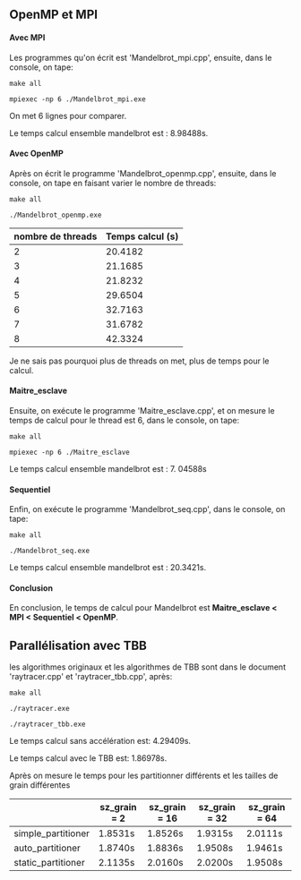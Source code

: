 ## OpenMP et MPI

#### Avec MPI

Les programmes qu'on écrit est 'Mandelbrot_mpi.cpp', ensuite, dans le console, on tape: 

```
make all

mpiexec -np 6 ./Mandelbrot_mpi.exe 
```

On met 6 lignes pour comparer.

Le temps calcul ensemble mandelbrot est : 8.98488s.

#### Avec OpenMP

Après on écrit le programme 'Mandelbrot_openmp.cpp', ensuite, dans le console, on tape en faisant varier le nombre de threads:

```
make all

./Mandelbrot_openmp.exe
```



| nombre de threads | Temps calcul (s) |
| ----------------- | ---------------- |
| 2                 | 20.4182          |
| 3                 | 21.1685          |
| 4                 | 21.8232          |
| 5                 | 29.6504          |
| 6                 | 32.7163          |
| 7                 | 31.6782          |
| 8                 | 42.3324          |

Je ne sais pas pourquoi plus de threads on met, plus de temps pour le calcul.

#### Maitre_esclave

Ensuite, on exécute le programme 'Maitre_esclave.cpp', et on mesure le temps de calcul pour le thread est 6, dans le console, on tape:

```
make all

mpiexec -np 6 ./Maitre_esclave
```

Le temps calcul ensemble mandelbrot est : 7. 04588s

#### Sequentiel

Enfin, on exécute le programme 'Mandelbrot_seq.cpp', dans le console, on tape:

```
make all

./Mandelbrot_seq.exe
```

Le temps calcul ensemble mandelbrot est : 20.3421s.

#### Conclusion

En conclusion, le temps de calcul pour Mandelbrot est **Maitre_esclave < MPI < Sequentiel < OpenMP**.





## Parallélisation avec TBB

les algorithmes originaux et les algorithmes de TBB sont dans le document 'raytracer.cpp' et 'raytracer_tbb.cpp', après:

```
make all

./raytracer.exe

./raytracer_tbb.exe
```

Le temps calcul sans accélération est: 4.29409s.

Le temps calcul avec le TBB est: 1.86978s.

Après on mesure le temps pour les partitionner différents et les tailles de grain différentes

|                    | sz_grain = 2 | sz_grain = 16 | sz_grain = 32 | sz_grain = 64 |
| ------------------ | ------------ | ------------- | ------------- | ------------- |
| simple_partitioner | 1.8531s      | 1.8526s       | 1.9315s       | 2.0111s       |
| auto_partitioner   | 1.8740s      | 1.8836s       | 1.9508s       | 1.9461s       |
| static_partitioner | 2.1135s      | 2.0160s       | 2.0200s       | 1.9508s       |

